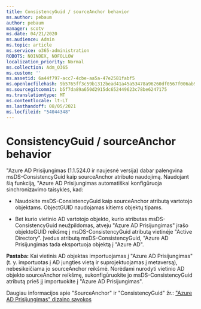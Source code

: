 ```yaml
---
title: ConsistencyGuid / sourceAnchor behavior
ms.author: pebaum
author: pebaum
manager: scotv
ms.date: 04/21/2020
ms.audience: Admin
ms.topic: article
ms.service: o365-administration
ROBOTS: NOINDEX, NOFOLLOW
localization_priority: Normal
ms.collection: Adm_O365
ms.custom: ''
ms.assetid: 6a44f797-acc7-4cbe-aa5a-47e2581fabf5
ms.openlocfilehash: 9b5765ff3c59b1312bead41a45a53478a96260df0567f006ab93c3ccfaf4be64
ms.sourcegitcommit: b5f7da89a650d2915dc652449623c78be6247175
ms.translationtype: MT
ms.contentlocale: lt-LT
ms.lasthandoff: 08/05/2021
ms.locfileid: "54044348"
---
```

# <a name="consistencyguid--sourceanchor-behavior"></a>ConsistencyGuid / sourceAnchor behavior

"Azure AD Prisijungimas (1.1.524.0 ir naujesnė versija) dabar palengvina msDS-ConsistencyGuid kaip sourceAnchor atributo naudojimą. Naudojant šią funkciją, "Azure AD Prisijungimas automatiškai konfigūruoja sinchronizavimo taisykles, kad:
  
- Naudokite msDS-ConsistencyGuid kaip sourceAnchor atributą vartotojo objektams. ObjectGUID naudojamas kitiems objektų tipams.
    
- Bet kurio vietinio AD vartotojo objekto, kurio atributas msDS-ConsistencyGuid neužpildomas, atveju "Azure AD Prisijungimas" įrašo objektoGUID reikšmę į msDS-ConsistencyGuid atributą vietinėje "Active Directory". Įvedus atributą msDS-ConsistencyGuid, "Azure AD Prisijungimas tada eksportuoja objektą į "Azure AD".
    
 **Pastaba:** Kai vietinis AD objektas importuojamas į "Azure AD Prisijungimas" (t. y. importuotas į AD jungties vietą ir suprojektuojamas į metaversą), nebesikeičiama jo sourceAnchor reikšmė. Norėdami nurodyti vietinio AD objekto sourceAnchor reikšmę, sukonfigūruokite jo msDS-ConsistencyGuid atributą prieš jį importuokite į "Azure AD Prisijungimas". 
  
Daugiau informacijos apie "SourceAnchor" ir "ConsistencyGuid" žr.: ["Azure AD Prisijungimas" dizaino sąvokos](https://docs.microsoft.com/azure/active-directory/connect/active-directory-aadconnect-design-concepts)
  

